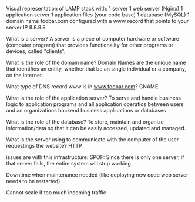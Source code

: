 Visual representation of LAMP stack with: 1 server 1 web server (Nginx) 1 application server 1 application files (your code base) 1 database (MySQL) 1 domain name foobar.com configured with a www record that points to your server IP 8.8.8.8

What is a server? A server is a piece of computer hardware or software (computer program) that provides functionality for other programs or devices, called "clients".

What is the role of the domain name? Domain Names are the unique name that identifies an entity, whether that be an single individual or a company, on the Internet.

What type of DNS record www is in www.foobar.com? CNAME

What is the role of the application server? To serve and handle business logic to application programs and all application operatios between users and an organizations backend business applications or databases

What is the role of the database? To store, maintain and organize information/data so that it can be easily accessed, updated and managed.

What is the server using to communicate with the computer of the user requestings the website? HTTP

issues are with this infrastructure: SPOF: Since there is only one server, if that server fails, the entire system will stop working

Downtime when maintenance needed (like deploying new code web server needs to be restarted)

Cannot scale if too much incoming traffic
